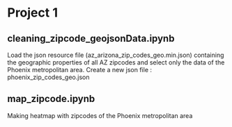 # Project 1

## cleaning_zipcode_geojsonData.ipynb
Load the json resource file (az_arizona_zip_codes_geo.min.json) containing the geographic properties of all AZ zipcodes and select only the data of the Phoenix metropolitan area.
Create a new json file : phoenix_zip_codes_geo.json

## map_zipcode.ipynb
Making heatmap with zipcodes of the Phoenix metropolitan area
